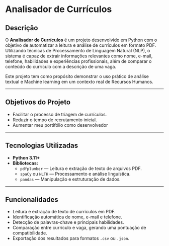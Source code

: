 # Analisador de Currículos

## Descrição
O **Analisador de Currículos** é um projeto desenvolvido em Python com o objetivo de automatizar a leitura e análise de currículos em formato PDF.  
Utilizando técnicas de Processamento de Linguagem Natural (NLP), o sistema é capaz de extrair informações relevantes como nome, e-mail, telefone, habilidades e experiências profissionais, além de comparar o conteúdo do currículo com a descrição de uma vaga.

Este projeto tem como propósito demonstrar o uso prático de análise textual e Machine learning em um contexto real de Recursos Humanos.

---

## Objetivos do Projeto
- Facilitar o processo de triagem de currículos.
- Reduzir o tempo de recrutamento inicial.
- Aumentar meu portifólio como desenvolvedor

---

## Tecnologias Utilizadas
- **Python 3.11+**
- **Bibliotecas:**
  - `pdfplumber` — Leitura e extração de texto de arquivos PDF.  
  - `spaCy` ou `NLTK` — Processamento e análise linguística.  
  - `pandas` — Manipulação e estruturação de dados.    

---

## Funcionalidades
- Leitura e extração de texto de currículos em PDF.  
- Identificação automática de nome, e-mail e telefone.  
- Detecção de palavras-chave e principais habilidades.  
- Comparação entre currículo e vaga, gerando uma pontuação de compatibilidade.  
- Exportação dos resultados para formatos `.csv` ou `.json`.
